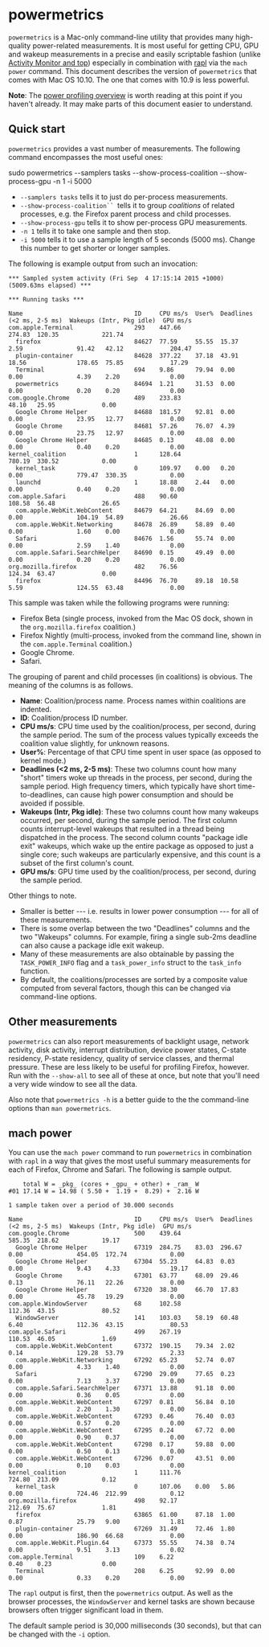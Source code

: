 # powermetrics

`powermetrics` is a Mac-only command-line utility that provides many
high-quality power-related measurements. It is most useful for getting
CPU, GPU and wakeup measurements in a precise and easily scriptable
fashion (unlike [Activity Monitor and
top](activity_monitor_and_top.md))
especially in combination with
[rapl](tools_power_rapl.md) via the
`mach power` command. This document describes the version of
`powermetrics` that comes with Mac OS 10.10. The one that comes with
10.9 is less powerful.

**Note**: The [power profiling
overview](power_profiling_overview.md) is
worth reading at this point if you haven\'t already. It may make parts
of this document easier to understand.

## Quick start

`powermetrics` provides a vast number of measurements. The following
command encompasses the most useful ones:

sudo powermetrics --samplers tasks --show-process-coalition --show-process-gpu -n 1 -i 5000

-   `--samplers tasks` tells it to just do per-process measurements.
-   `--show-process-coalition`` `tells it to group *coalitions* of
    related processes, e.g. the Firefox parent process and child
    processes.
-   `--show-process-gpu` tells it to show per-process GPU measurements.
-   `-n 1` tells it to take one sample and then stop.
-   `-i 5000` tells it to use a sample length of 5 seconds (5000 ms).
    Change this number to get shorter or longer samples.

The following is example output from such an invocation:

    *** Sampled system activity (Fri Sep  4 17:15:14 2015 +1000) (5009.63ms elapsed) ***

    *** Running tasks ***

    Name                               ID     CPU ms/s  User%  Deadlines (<2 ms, 2-5 ms)  Wakeups (Intr, Pkg idle)  GPU ms/s
    com.apple.Terminal                 293    447.66                                      274.83  120.35            221.74
      firefox                          84627  77.59     55.55  15.37   2.59               91.42   42.12             204.47
      plugin-container                 84628  377.22    37.18  43.91   18.56              178.65  75.85             17.29
      Terminal                         694    9.86      79.94  0.00    0.00               4.39    2.20              0.00
      powermetrics                     84694  1.21      31.53  0.00    0.00               0.20    0.20              0.00
    com.google.Chrome                  489    233.83                                      48.10   25.95             0.00
      Google Chrome Helper             84688  181.57    92.81  0.00    0.00               23.95   12.77             0.00
      Google Chrome                    84681  57.26     76.07  4.39    0.00               23.75   12.97             0.00
      Google Chrome Helper             84685  0.13      48.08  0.00    0.00               0.40    0.20              0.00
    kernel_coalition                   1      128.64                                      780.19  330.52            0.00
      kernel_task                      0      109.97    0.00   0.20    0.00               779.47  330.35            0.00
      launchd                          1      18.88     2.44   0.00    0.00               0.40    0.20              0.00
    com.apple.Safari                   488    90.60                                       108.58  56.48             26.65
      com.apple.WebKit.WebContent      84679  64.21     84.69  0.00    0.00               104.19  54.89             26.66
      com.apple.WebKit.Networking      84678  26.89     58.89  0.40    0.00               1.60    0.00              0.00
      Safari                           84676  1.56      55.74  0.00    0.00               2.59    1.40              0.00
      com.apple.Safari.SearchHelper    84690  0.15      49.49  0.00    0.00               0.20    0.20              0.00
    org.mozilla.firefox                482    76.56                                       124.34  63.47             0.00
      firefox                          84496  76.70     89.18  10.58   5.59               124.55  63.48             0.00

This sample was taken while the following programs were running:

-   Firefox Beta (single process, invoked from the Mac OS dock, shown in
    the `org.mozilla.firefox` coalition.)
-   Firefox Nightly (multi-process, invoked from the command line, shown
    in the `com.apple.Terminal` coalition.)
-   Google Chrome.
-   Safari.

The grouping of parent and child processes (in coalitions) is obvious.
The meaning of the columns is as follows.

-   **Name**: Coalition/process name. Process names within coalitions
    are indented.
-   **ID**: Coalition/process ID number.
-   **CPU ms/s**: CPU time used by the coalition/process, per second,
    during the sample period. The sum of the process values typically
    exceeds the coalition value slightly, for unknown reasons.
-   **User%**: Percentage of that CPU time spent in user space (as
    opposed to kernel mode.)
-   **Deadlines (\<2 ms, 2-5 ms)**: These two columns count how many
    \"short\" timers woke up threads in the process, per second, during
    the sample period. High frequency timers, which typically have short
    time-to-deadlines, can cause high power consumption and should be
    avoided if possible.
-   **Wakeups (Intr, Pkg idle)**: These two columns count how many
    wakeups occurred, per second, during the sample period. The first
    column counts interrupt-level wakeups that resulted in a thread
    being dispatched in the process. The second column counts \"package
    idle exit\" wakeups, which wake up the entire package as opposed to
    just a single core; such wakeups are particularly expensive, and
    this count is a subset of the first column\'s count.
-   **GPU ms/s**: GPU time used by the coalition/process, per second,
    during the sample period.

Other things to note.

-   Smaller is better --- i.e. results in lower power consumption ---
    for all of these measurements.
-   There is some overlap between the two \"Deadlines\" columns and the
    two \"Wakeups\" columns. For example, firing a single sub-2ms
    deadline can also cause a package idle exit wakeup.
-   Many of these measurements are also obtainable by passing the
    `TASK_POWER_INFO` flag and a `task_power_info` struct to the
    `task_info` function.
-   By default, the coalitions/processes are sorted by a composite value
    computed from several factors, though this can be changed via
    command-line options.

## Other measurements

`powermetrics` can also report measurements of backlight usage, network
activity, disk activity, interrupt distribution, device power states,
C-state residency, P-state residency, quality of service classes, and
thermal pressure. These are less likely to be useful for profiling
Firefox, however. Run with the `--show-all` to see all of these at once,
but note that you\'ll need a very wide window to see all the data.

Also note that `powermetrics -h` is a better guide to the the
command-line options than `man powermetrics`.

## mach power

You can use the `mach power` command to run `powermetrics` in
combination with `rapl` in a way that gives the most useful summary
measurements for each of Firefox, Chrome and Safari. The following is
sample output.

        total W = _pkg_ (cores + _gpu_ + other) + _ram_ W
    #01 17.14 W = 14.98 ( 5.50 +  1.19 +  8.29) +  2.16 W

    1 sample taken over a period of 30.000 seconds

    Name                               ID     CPU ms/s  User%  Deadlines (<2 ms, 2-5 ms)  Wakeups (Intr, Pkg idle)  GPU ms/s
    com.google.Chrome                  500    439.64                                      585.35  218.62            19.17
      Google Chrome Helper             67319  284.75    83.03  296.67  0.00               454.05  172.74            0.00
      Google Chrome Helper             67304  55.23     64.83  0.03    0.00               9.43    4.33              19.17
      Google Chrome                    67301  63.77     68.09  29.46   0.13               76.11   22.26             0.00
      Google Chrome Helper             67320  38.30     66.70  17.83   0.00               45.78   19.29             0.00
    com.apple.WindowServer             68     102.58                                      112.36  43.15             80.52
      WindowServer                     141    103.03    58.19  60.48   6.40               112.36  43.15             80.53
    com.apple.Safari                   499    267.19                                      110.53  46.05             1.69
      com.apple.WebKit.WebContent      67372  190.15    79.34  2.02    0.14               129.28  53.79             2.33
      com.apple.WebKit.Networking      67292  65.23     52.74  0.07    0.00               4.33    1.40              0.00
      Safari                           67290  29.09     77.65  0.23    0.00               7.13    3.37              0.00
      com.apple.Safari.SearchHelper    67371  13.88     91.18  0.00    0.00               0.36    0.05              0.00
      com.apple.WebKit.WebContent      67297  0.81      56.84  0.10    0.00               2.20    1.30              0.00
      com.apple.WebKit.WebContent      67293  0.46      76.40  0.03    0.00               0.57    0.20              0.00
      com.apple.WebKit.WebContent      67295  0.24      67.72  0.00    0.00               0.90    0.37              0.00
      com.apple.WebKit.WebContent      67298  0.17      59.88  0.00    0.00               0.50    0.13              0.00
      com.apple.WebKit.WebContent      67296  0.07      43.51  0.00    0.00               0.10    0.03              0.00
    kernel_coalition                   1      111.76                                      724.80  213.09            0.12
      kernel_task                      0      107.06    0.00   5.86    0.00               724.46  212.99            0.12
    org.mozilla.firefox                498    92.17                                       212.69  75.67             1.81
      firefox                          63865  61.00     87.18  1.00    0.87               25.79   9.00              1.81
      plugin-container                 67269  31.49     72.46  1.80    0.00               186.90  66.68             0.00
      com.apple.WebKit.Plugin.64       67373  55.55     74.38  0.74    0.00               9.51    3.13              0.02
    com.apple.Terminal                 109    6.22                                        0.40    0.23              0.00
      Terminal                         208    6.25      92.99  0.00    0.00               0.33    0.20              0.00

The `rapl` output is first, then the `powermetrics` output. As well as
the browser processes, the `WindowServer` and kernel tasks are shown
because browsers often trigger significant load in them.

The default sample period is 30,000 milliseconds (30 seconds), but that
can be changed with the `-i` option.
